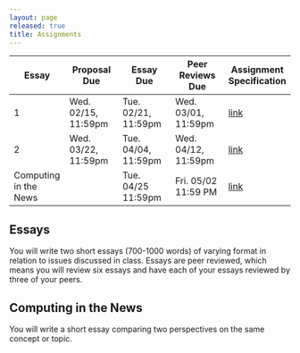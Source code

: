```yaml
---
layout: page
released: true
title: Assignments
---
```


| Essay | Proposal Due | Essay Due           | Peer Reviews Due    | Assignment<br/>Specification |
|-------|--------------------|---------------------|---------------------| ---- |
| 1     | Wed. 02/15, 11:59pm | Tue. 02/21, 11:59pm | Wed. 03/01, 11:59pm  | [link][essay1] |
| 2     | Wed. 03/22, 11:59pm | Tue. 04/04, 11:59pm  | Wed. 04/12, 11:59pm  | [link][essay2] |
| Computing<br/>in the News | | Tue. 04/25 11:59pm | Fri. 05/02 11:59 PM | [link][computing-news] |

## Essays

You will write two short essays (700-1000 words) of varying format in relation
to issues discussed in class. Essays are peer reviewed, which means you will
review six essays and have each of your essays reviewed by three of your peers.

[essay1]: assignments/essay1.md
[essay2]: assignments/essay2.md

## Computing in the News

You will write a short essay comparing two perspectives on the same concept or
topic.

[computing-news]: assignments/computing-in-the-news.md

<!--
Optional Essay: Ethics in the News
------------------

This is an optional assignment that can be completed to make up one of the two required essays. You will complete an Ethics in the News assignment where you research a current topic in computing (outside of lecture topics) and its social implications. Word count, depth, and citation requirements will be similar to the two required essays.
Details to be released around 11/14.
-->
